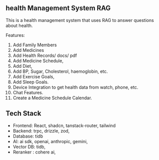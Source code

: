 ## health Management System  RAG

This is a health management system that uses RAG to answer questions about health.

Features:
1. Add Family Members
2. Add Medicines 
3. Add Health Records/ docs/ pdf
4. Add Medicine Schedule,
5. Add Diet,
6. Add BP, Sugar, Cholesterol, haemoglobin, etc.
7. Add Exercise Goals, 
8. Add Sleep Goals. 
9. Device Integration to get health data from watch, phone, etc. 
10. Chat Features. 
11. Create a Medicine Schedule Calendar. 


## Tech Stack

- Frontend: React, shadcn, tanstack-router, tailwind
- Backend: trpc, drizzle, zod, 
- Database: tidb 
- AI: ai sdk, openai, anthropic, gemini, 
- Vector DB: tidb, 
- Reranker : cohere ai, 
